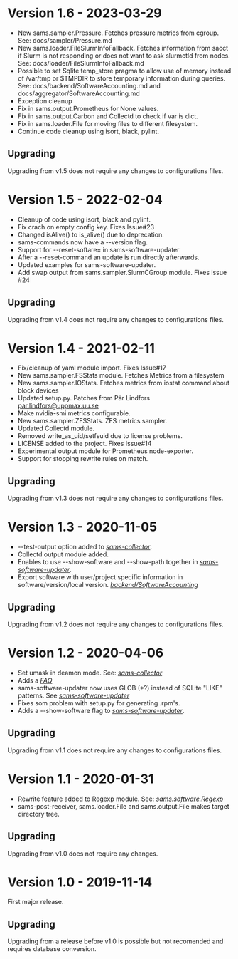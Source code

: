 # Version 1.6 - 2023-03-29

- New sams.sampler.Pressure. Fetches pressure metrics from cgroup.
  See: docs/sampler/Pressure.md
- New sams.loader.FileSlurmInfoFallback. Fetches information from sacct
  if Slurm is not responding or does not want to ask slurmctld from nodes.
  See: docs/loader/FileSlurmInfoFallback.md
- Possible to set Sqlite temp\_store pragma to allow use of memory instead
  of /var/tmp or $TMPDIR to store temporary information during queries.
  See: docs/backend/SoftwareAccounting.md and
  docs/aggregator/SoftwareAccounting.md
- Exception cleanup
- Fix in sams.output.Prometheus for None values.
- Fix in sams.output.Carbon and Collectd to check if var is dict.
- Fix in sams.loader.File for moving files to different filesystem.
- Continue code cleanup using isort, black, pylint.

## Upgrading

Upgrading from v1.5 does not require any changes to configurations files.

# Version 1.5 - 2022-02-04

- Cleanup of code using isort, black and pylint.
- Fix crach on empty config key. Fixes Issue#23
- Changed isAlive() to is\_alive() due to deprecation.
- sams-commands now have a --version flag.
- Support for --reset-softare= in sams-software-updater
- After a --reset-command an update is run directly afterwards.
- Updated examples for sams-software-updater.
- Add swap output from sams.sampler.SlurmCGroup module. Fixes issue #24

## Upgrading

Upgrading from v1.4 does not require any changes to configurations files.

# Version 1.4 - 2021-02-11

- Fix/cleanup of yaml module import. Fixes Issue#17
- New sams.sampler.FSStats module. Fetches Metrics from a filesystem
- New sams.sampler.IOStats. Fetches metrics from iostat command about block devices
- Updated setup.py. Patches from Pär Lindfors <par.lindfors@uppmax.uu.se>
- Make nvidia-smi metrics configurable.
- New sams.sampler.ZFSStats. ZFS metrics sampler.
- Updated Collectd module.
- Removed write\_as\_uid/setfsuid due to license problems.
- LICENSE added to the project. Fixes Issue#14
- Experimental output module for Prometheus node-exporter.
- Support for stopping rewrite rules on match.

## Upgrading

Upgrading from v1.3 does not require any changes to configurations files.

# Version 1.3 - 2020-11-05

- --test-output option added to [*sams-collector*](docs/sams-collector.md).
- Collectd output module added.
- Enables to use --show-software and --show-path together in [*sams-software-updater*](docs/sams-software-updater.md).
- Export software with user/project specific information in software/version/local version. [*backend/SoftwareAccounting*](docs/backend/SoftwareAccounting.md)

## Upgrading

Upgrading from v1.2 does not require any changes to configurations files.

# Version 1.2 - 2020-04-06

- Set umask in deamon mode. See: [*sams-collector*](docs/sams-collector.md)
- Adds a [*FAQ*](docs/sams-faq.md)
- sams-software-updater now uses GLOB (\*?) instead of SQLite "LIKE" patterns. See  [*sams-software-updater*](docs/sams-software-updater.md)
- Fixes som problem with setup.py for generating .rpm's.
- Adds a --show-software flag to [*sams-software-updater*](docs/sams-software-updater.md).

## Upgrading

Upgrading from v1.1 does not require any changes to configurations files.


# Version 1.1 - 2020-01-31

- Rewrite feature added to Regexp module. See: [*sams.software.Regexp*](docs/software/Regexp.md)
- sams-post-receiver, sams.loader.File and sams.output.File makes target directory tree.

## Upgrading

Upgrading from v1.0 does not require any changes.


# Version 1.0 - 2019-11-14

First major release.

## Upgrading

Upgrading from a release before v1.0 is possible but not recomended and requires database conversion.
